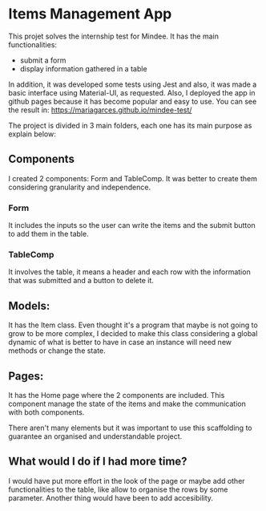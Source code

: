 # Items Management App

This projet solves the internship test for Mindee. It has the main functionalities:
- submit a form
- display information gathered in a table

In addition, it was developed some tests using Jest and also, it was made a basic interface using Material-UI, as requested. Also, I deployed the app in github pages because it has become popular and easy to use. You can see the result in: https://mariagarces.github.io/mindee-test/

The project is divided in 3 main folders, each one has its main purpose as explain below:
## Components
I created 2 components: Form and TableComp. It was better to create them considering granularity and independence.
### Form
It includes the inputs so the user can write the items and the submit button to add them in the table.
### TableComp
It involves the table, it means a header and each row with the information that was submitted and a button to delete it.

## Models: 
It has the Item class. Even thought it's a program that maybe is not going to grow to be more complex, I decided to make this class considering a global dynamic of what is better to have in case an instance will need new methods or change the state.
## Pages:
It has the Home page where the 2 components are included. This component manage the state of the items and make the communication with both components.

There aren't many elements but it was important to use this scaffolding to guarantee an organised and understandable project.

## What would I do if I had more time?
I would have put more effort in the look of the page or maybe add other functionalities to the table, like allow to organise the rows by some parameter. Another thing would have been to add accesibility.